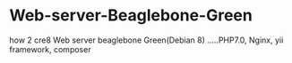 # Web-server-Beaglebone-Green
how 2 cre8 Web server beaglebone Green(Debian 8) .....PHP7.0, Nginx, yii framework, composer

